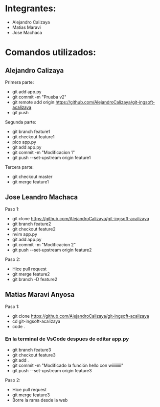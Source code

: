 # Integrantes:
- Alejandro Calizaya
- Matias Maravi
- Jose Machaca

# Comandos utilizados:

## Alejandro Calizaya
Primera parte:
- git add app.py
- git commit -m "Prueba v2"
- git remote add origin https://github.com/AlejandroCalizaya/git-ingsoft-acalizaya
- git push

Segunda parte:
- git branch feature1
- git checkout feature1
- pico app.py
- git add app.py
- git commit -m "Modificacion 1"
- git push --set-upstream origin feature1

Tercera parte:
- git checkout master
- git merge feature1

## Jose Leandro Machaca


Paso 1:
- git clone https://github.com/AlejandroCalizaya/git-ingsoft-acalizaya
- git branch feature2
- git checkout feature2
- nvim app.py
- git add app.py
- git commit -m "Modificacion 2"
- git push --set-upstream origin feature2

Paso 2:
- Hice pull request
- git merge feature2
- git branch -D feature2

## Matias Maravi Anyosa


Paso 1:
- git clone https://github.com/AlejandroCalizaya/git-ingsoft-acalizaya
- cd git-ingsoft-acalizaya
- code .
### En la terminal de VsCode despues de editar app.py
- git branch feature3
- git checkout feature3
- git add .
- git commit -m "Modificado la función hello con wiiiiiiiii"
- git push --set-upstream origin feature3

Paso 2:
- Hice pull request
- git merge feature3
- Borre la rama desde la web
